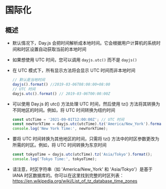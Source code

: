 # 国际化

## 概述

+ 默认情况下，Day.js 会把时间解析成本地时间。它会根据用户计算机的系统时间和时区设置自动获取当前的本地时间

+ 如果想使用 UTC 时间，您可以调用 `dayjs.utc()` 而不是 `dayjs()`

+ 在 UTC 模式下，所有显示方法将会显示 UTC 时间而非本地时间

  ```js
  // 默认是当地时间
  dayjs().format() //2019-03-06T08:00:00+08:00
  // UTC 时间
  dayjs.utc().format() // 2019-03-06T00:00:00Z
  ```

+ 可以使用 Day.js 的 utc() 方法处理 UTC 时间，然后使用 tz() 方法将其转换为不同地区的时间。例如，将 UTC 时间转换为纽约时间

  ```js
  const utcTime = '2021-09-01T12:00:00Z'; // UTC 时间
  const newYorkTime = dayjs.utc(utcTime).tz('America/New_York').format();
  console.log('New York Time:', newYorkTime);
  ```

+ 要将 UTC 时间转换为其他地区的时间，只需将 tz() 方法中的时区参数更改为所需的时区。例如，将 UTC 时间转换为东京时间

  ```js
  const tokyoTime = dayjs.utc(utcTime).tz('Asia/Tokyo').format();
  console.log('Tokyo Time:', tokyoTime);
  ```

+ 请注意，时区字符串（如 'America/New_York' 和 'Asia/Tokyo'）是基于 IANA 时区数据库的。你可以在这里找到完整的时区列表：https://en.wikipedia.org/wiki/List_of_tz_database_time_zones
